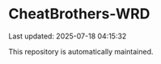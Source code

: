 # CheatBrothers-WRD

Last updated: 2025-07-18 04:15:32

This repository is automatically maintained.

